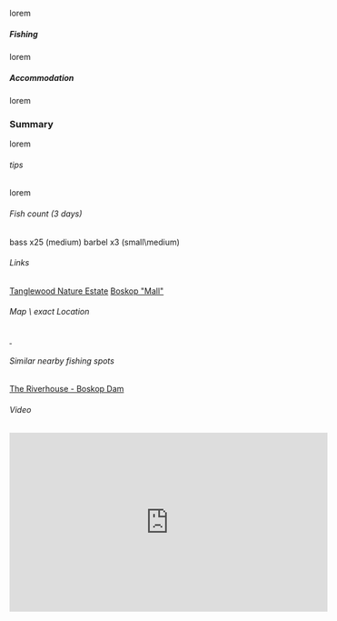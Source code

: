 lorem

<h5>Fishing</h5>
lorem

<h5>Accommodation</h5>
lorem

<h3>Summary</h3>
lorem
<h6>tips</h6>
lorem
<h6>Fish count (3 days)</h6>
bass x25 (medium)
barbel x3 (small\medium)
<h6>Links</h6>
<div class="row bottom-links">
<div class="col col-md-4 bottom-links-sites"></div>
<div class="col col-md-4 bottom-links-bookings"><a class="link-airbnb" href="" target="_blank" rel="noopener"></a>
<a class="link-booking" href="?aid=1456833" target="_blank" rel="noopener"></a></div>
<div class="col col-md-4 bottom-links-other"><a href="?source=9331" target="_blank" rel="noopener">Tanglewood Nature Estate</a>
<a href="" target="_blank" rel="noopener">Boskop "Mall"</a></div>
</div>
<h6>Map \ exact Location</h6>
<a class="link-location" href="https://goo.gl/maps/5J4GWveQFzE2" target="_blank" rel="noopener">&nbsp;</a>
<h6>Similar nearby fishing spots</h6>
<a href="http://www.anglinks.co.za/2018/04/the-riverhouse-vaal-river-apr-2018/" target="_blank" rel="noopener">The Riverhouse - Boskop Dam</a>
<h6>Video</h6>
<iframe width="560" height="315" src="https://youtu.be/hEt_hgNxYRE" frameborder="0" allowfullscreen="allowfullscreen"></iframe>
